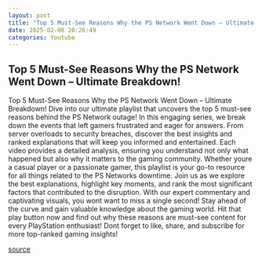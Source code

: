 ```yaml
---
layout: post
title: "Top 5 Must-See Reasons Why the PS Network Went Down – Ultimate Breakdown!"
date: 2025-02-08 20:26:49
categories: Youtube
---
```


## Top 5 Must-See Reasons Why the PS Network Went Down – Ultimate Breakdown!

Top 5 Must-See Reasons Why the PS Network Went Down – Ultimate Breakdown!
Dive into our ultimate playlist that uncovers the top 5 must-see reasons behind the PS Network outage! In this engaging series, we break down the events that left gamers frustrated and eager for answers. From server overloads to security breaches, discover the best insights and ranked explanations that will keep you informed and entertained.
Each video provides a detailed analysis, ensuring you understand not only what happened but also why it matters to the gaming community. Whether youre a casual player or a passionate gamer, this playlist is your go-to resource for all things related to the PS Networks downtime.
Join us as we explore the best explanations, highlight key moments, and rank the most significant factors that contributed to the disruption. With our expert commentary and captivating visuals, you wont want to miss a single second!
Stay ahead of the curve and gain valuable knowledge about the gaming world. Hit that play button now and find out why these reasons are must-see content for every PlayStation enthusiast! Dont forget to like, share, and subscribe for more top-ranked gaming insights!

[source](https://www.youtube.com/playlist?list=PLHLX_e3N8kabfTdFZZm1ct8V4lICPfMfz)